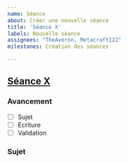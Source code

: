 ```yaml
---
name: Séance
about: Créer une nouvelle séance
title: 'Séance X'
labels: Nouvelle séance
assignees: "TheAveron, Metacraft122"
milestones: Création des séances

---
```

## [Séance X](https://github.com/Informatique-VDuruy/Seance-X)

### Avancement
- [ ] Sujet
- [ ] Ecriture
- [ ] Validation

### Sujet
